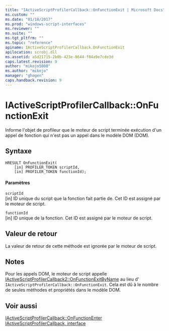 ```yaml
---
title: "IActiveScriptProfilerCallback::OnFunctionExit | Microsoft Docs"
ms.custom: ""
ms.date: "01/18/2017"
ms.prod: "windows-script-interfaces"
ms.reviewer: ""
ms.suite: ""
ms.tgt_pltfrm: ""
ms.topic: "reference"
apiname: IActiveScriptProfilerCallback.OnFunctionExit
apilocation: scrobj.dll
ms.assetid: a5d21715-2b0b-423e-8644-f04a9e7cde3d
caps.latest.revision: 9
author: "mikejo5000"
ms.author: "mikejo"
manager: "ghogen"
caps.handback.revision: 9
---
```

# IActiveScriptProfilerCallback::OnFunctionExit
Informe l'objet de profileur que le moteur de script terminée exécution d'un appel de fonction qui n'est pas un appel dans le modèle DOM \(DOM\).  
  
## Syntaxe  
  
```  
HRESULT OnFunctionExit(  
    [in] PROFILER_TOKEN scriptId,   
    [in] PROFILER_TOKEN functionId);  
```  
  
#### Paramètres  
 `scriptId`  
 \[in\]  ID unique du script que la fonction fait partie de.  Cet ID est assigné par le moteur de script.  
  
 `functionId`  
 \[in\]  ID unique de la fonction.  Cet ID est assigné par le moteur de script.  
  
## Valeur de retour  
 La valeur de retour de cette méthode est ignorée par le moteur de script.  
  
## Notes  
 Pour les appels DOM, le moteur de script appelle [IActiveScriptProfilerCallback2::OnFunctionExitByName](../../winscript/reference/iactivescriptprofilercallback2-onfunctionexitbyname.md) au lieu d' `IActiveScriptProfilerCallback::OnFunctionExit`.  Cela est dû à le nombre de seules méthodes et propriétés dans le modèle DOM.  
  
## Voir aussi  
 [IActiveScriptProfilerCallback::OnFunctionEnter](../../winscript/reference/iactivescriptprofilercallback-onfunctionenter.md)   
 [IActiveScriptProfilerCallback, interface](../../winscript/reference/iactivescriptprofilercallback-interface.md)